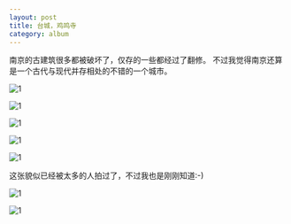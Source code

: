 ```yaml
---
layout: post
title: 台城，鸡鸣寺
category: album
---
```


南京的古建筑很多都被破坏了，仅存的一些都经过了翻修。
不过我觉得南京还算是一个古代与现代并存相处的不错的一个城市。

![1](http://i.imgur.com/8Al1z.jpg)

![1](http://i.imgur.com/Cy1kY.jpg)

![1](http://i.imgur.com/WvV0g.jpg)

![1](http://i.imgur.com/gdPSx.jpg)

![1](http://i.imgur.com/4zjBW.jpg)

这张貌似已经被太多的人拍过了，不过我也是刚刚知道:-)

![1](http://i.imgur.com/v6ujE.jpg)

![1](http://i.imgur.com/Lnqto.jpg)




